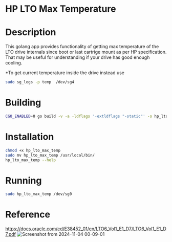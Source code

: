 # HP LTO Max Temperature

# Description
This golang app provides functionality of getting max temperature of the LTO drive internals since boot or last cartrige mount as per HP specification.
That may be useful for understanding if your drive has good enough cooling.

*To get current temperature inside the drive instead use
```bash
sudo sg_logs -p temp  /dev/sg4
```

# Building
```bash
CGO_ENABLED=0 go build -v -a -ldflags '-extldflags "-static"' -o hp_lto_max_temp hp_lto_max_temp.go
```
# Installation
```bash
chmod +x hp_lto_max_temp
sudo mv hp_lto_max_temp /usr/local/bin/
hp_lto_max_temp --help
```

# Running
```bash
sudo hp_lto_max_temp /dev/sg0
```

# Reference
https://docs.oracle.com/cd/E38452_01/en/LTO6_Vol1_E1_D7/LTO6_Vol1_E1_D7.pdf 
![Screenshot from 2024-11-04 00-09-01](https://github.com/user-attachments/assets/6c7bab99-3f94-45a1-ac14-3071e7c36ec5)



